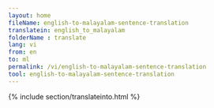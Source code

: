 ```yaml
---
layout: home
fileName: english-to-malayalam-sentence-translation
translatein: english_to_malayalam
folderName : translate
lang: vi
from: en
to: ml
permalink: /vi/english-to-malayalam-sentence-translation
tool: english-to-malayalam-sentence-translation
---
```

{% include section/translateinto.html %}